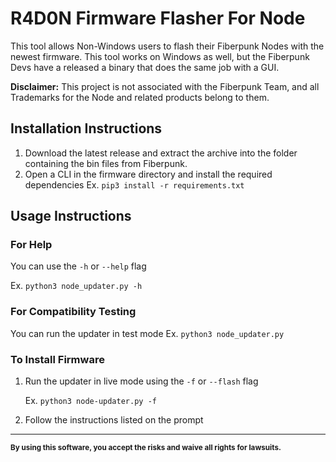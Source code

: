# R4D0N Firmware Flasher For Node
This tool allows Non-Windows users to flash their Fiberpunk Nodes with the newest firmware.
This tool works on Windows as well, but the Fiberpunk Devs have a released a binary that does the same job with a GUI.

**Disclaimer:** This project is not associated with the Fiberpunk Team, and all Trademarks for the Node and related products belong to them.

## Installation Instructions
1. Download the latest release and extract the archive into the folder containing the bin files from Fiberpunk. 
2. Open a CLI in the firmware directory and install the required dependencies Ex. `pip3 install -r requirements.txt`

## Usage Instructions
### For Help
You can use the `-h` or `--help` flag 

Ex. `python3 node_updater.py -h`

### For Compatibility Testing
You can run the updater in test mode Ex. `python3 node_updater.py`

### To Install Firmware
1. Run the updater in live mode using the `-f` or `--flash` flag 
   
    Ex. `python3 node-updater.py -f`


2. Follow the instructions listed on the prompt

---


<sub>**By using this software, you accept the risks and waive all rights for lawsuits.**</sub>
